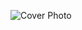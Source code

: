![Cover Photo](https://media.licdn.com/dms/image/v2/D5616AQGbn32IeLDhyw/profile-displaybackgroundimage-shrink_350_1400/profile-displaybackgroundimage-shrink_350_1400/0/1725788515200?e=1731542400&v=beta&t=1LJWuq1Y2et8eBujlEh3NRoZLWnrzpR02xtdTibVKsI)

